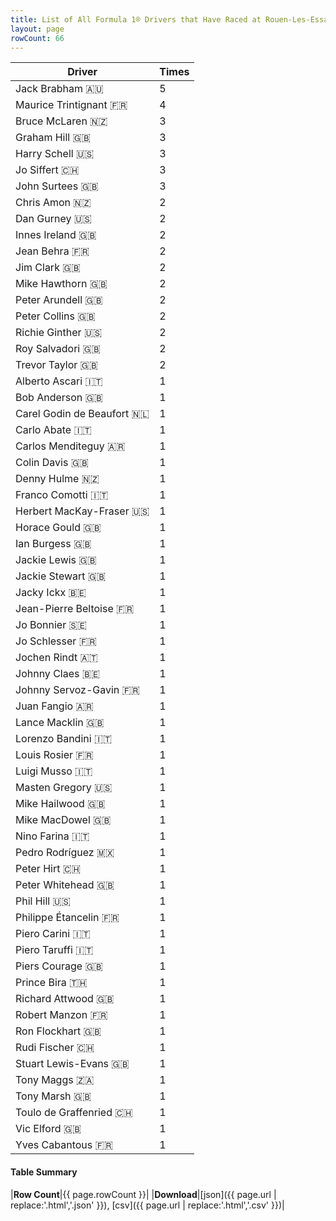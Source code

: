 ```yaml
---
title: List of All Formula 1® Drivers that Have Raced at Rouen-Les-Essarts
layout: page
rowCount: 66
---
```


| Driver | Times |
|--|--|
| Jack Brabham 🇦🇺 | 5 |
| Maurice Trintignant 🇫🇷 | 4 |
| Bruce McLaren 🇳🇿 | 3 |
| Graham Hill 🇬🇧 | 3 |
| Harry Schell 🇺🇸 | 3 |
| Jo Siffert 🇨🇭 | 3 |
| John Surtees 🇬🇧 | 3 |
| Chris Amon 🇳🇿 | 2 |
| Dan Gurney 🇺🇸 | 2 |
| Innes Ireland 🇬🇧 | 2 |
| Jean Behra 🇫🇷 | 2 |
| Jim Clark 🇬🇧 | 2 |
| Mike Hawthorn 🇬🇧 | 2 |
| Peter Arundell 🇬🇧 | 2 |
| Peter Collins 🇬🇧 | 2 |
| Richie Ginther 🇺🇸 | 2 |
| Roy Salvadori 🇬🇧 | 2 |
| Trevor Taylor 🇬🇧 | 2 |
| Alberto Ascari 🇮🇹 | 1 |
| Bob Anderson 🇬🇧 | 1 |
| Carel Godin de Beaufort 🇳🇱 | 1 |
| Carlo Abate 🇮🇹 | 1 |
| Carlos Menditeguy 🇦🇷 | 1 |
| Colin Davis 🇬🇧 | 1 |
| Denny Hulme 🇳🇿 | 1 |
| Franco Comotti 🇮🇹 | 1 |
| Herbert MacKay-Fraser 🇺🇸 | 1 |
| Horace Gould 🇬🇧 | 1 |
| Ian Burgess 🇬🇧 | 1 |
| Jackie Lewis 🇬🇧 | 1 |
| Jackie Stewart 🇬🇧 | 1 |
| Jacky Ickx 🇧🇪 | 1 |
| Jean-Pierre Beltoise 🇫🇷 | 1 |
| Jo Bonnier 🇸🇪 | 1 |
| Jo Schlesser 🇫🇷 | 1 |
| Jochen Rindt 🇦🇹 | 1 |
| Johnny Claes 🇧🇪 | 1 |
| Johnny Servoz-Gavin 🇫🇷 | 1 |
| Juan Fangio 🇦🇷 | 1 |
| Lance Macklin 🇬🇧 | 1 |
| Lorenzo Bandini 🇮🇹 | 1 |
| Louis Rosier 🇫🇷 | 1 |
| Luigi Musso 🇮🇹 | 1 |
| Masten Gregory 🇺🇸 | 1 |
| Mike Hailwood 🇬🇧 | 1 |
| Mike MacDowel 🇬🇧 | 1 |
| Nino Farina 🇮🇹 | 1 |
| Pedro Rodríguez 🇲🇽 | 1 |
| Peter Hirt 🇨🇭 | 1 |
| Peter Whitehead 🇬🇧 | 1 |
| Phil Hill 🇺🇸 | 1 |
| Philippe Étancelin 🇫🇷 | 1 |
| Piero Carini 🇮🇹 | 1 |
| Piero Taruffi 🇮🇹 | 1 |
| Piers Courage 🇬🇧 | 1 |
| Prince Bira 🇹🇭 | 1 |
| Richard Attwood 🇬🇧 | 1 |
| Robert Manzon 🇫🇷 | 1 |
| Ron Flockhart 🇬🇧 | 1 |
| Rudi Fischer 🇨🇭 | 1 |
| Stuart Lewis-Evans 🇬🇧 | 1 |
| Tony Maggs 🇿🇦 | 1 |
| Tony Marsh 🇬🇧 | 1 |
| Toulo de Graffenried 🇨🇭 | 1 |
| Vic Elford 🇬🇧 | 1 |
| Yves Cabantous 🇫🇷 | 1 |

#### Table Summary

|**Row Count**|{{ page.rowCount }}|
|**Download**|[json]({{ page.url | replace:'.html','.json' }}), [csv]({{ page.url | replace:'.html','.csv' }})|
